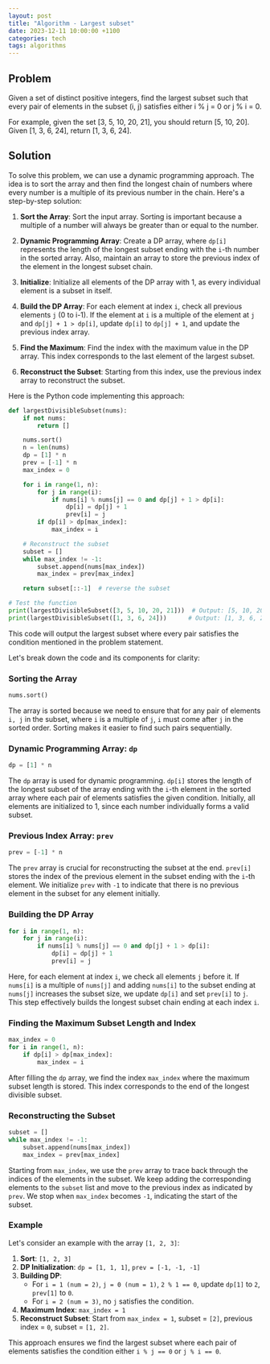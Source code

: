 ```yaml
---
layout: post
title: "Algorithm - Largest subset"
date: 2023-12-11 10:00:00 +1100
categories: tech
tags: algorithms
---
```


## Problem

Given a set of distinct positive integers, find the largest subset such that every pair of elements in the subset (i, j) satisfies either i % j = 0 or j % i = 0.

For example, given the set [3, 5, 10, 20, 21], you should return [5, 10, 20]. Given [1, 3, 6, 24], return [1, 3, 6, 24].


## Solution
To solve this problem, we can use a dynamic programming approach. The idea is to sort the array and then find the longest chain of numbers where every number is a multiple of its previous number in the chain. Here's a step-by-step solution:

1. **Sort the Array**: Sort the input array. Sorting is important because a multiple of a number will always be greater than or equal to the number.

2. **Dynamic Programming Array**: Create a DP array, where `dp[i]` represents the length of the longest subset ending with the `i`-th number in the sorted array. Also, maintain an array to store the previous index of the element in the longest subset chain.

3. **Initialize**: Initialize all elements of the DP array with 1, as every individual element is a subset in itself.

4. **Build the DP Array**: For each element at index `i`, check all previous elements `j` (0 to i-1). If the element at `i` is a multiple of the element at `j` and `dp[j] + 1 > dp[i]`, update `dp[i]` to `dp[j] + 1`, and update the previous index array.

5. **Find the Maximum**: Find the index with the maximum value in the DP array. This index corresponds to the last element of the largest subset.

6. **Reconstruct the Subset**: Starting from this index, use the previous index array to reconstruct the subset.

Here is the Python code implementing this approach:

```python
def largestDivisibleSubset(nums):
    if not nums:
        return []

    nums.sort()
    n = len(nums)
    dp = [1] * n
    prev = [-1] * n
    max_index = 0

    for i in range(1, n):
        for j in range(i):
            if nums[i] % nums[j] == 0 and dp[j] + 1 > dp[i]:
                dp[i] = dp[j] + 1
                prev[i] = j
        if dp[i] > dp[max_index]:
            max_index = i

    # Reconstruct the subset
    subset = []
    while max_index != -1:
        subset.append(nums[max_index])
        max_index = prev[max_index]

    return subset[::-1]  # reverse the subset

# Test the function
print(largestDivisibleSubset([3, 5, 10, 20, 21]))  # Output: [5, 10, 20]
print(largestDivisibleSubset([1, 3, 6, 24]))      # Output: [1, 3, 6, 24]
```

This code will output the largest subset where every pair satisfies the condition mentioned in the problem statement.


Let's break down the code and its components for clarity:

### Sorting the Array

```python
nums.sort()
```
The array is sorted because we need to ensure that for any pair of elements `i, j` in the subset, where `i` is a multiple of `j`, `i` must come after `j` in the sorted order. Sorting makes it easier to find such pairs sequentially.

### Dynamic Programming Array: `dp`

```python
dp = [1] * n
```
The `dp` array is used for dynamic programming. `dp[i]` stores the length of the longest subset of the array ending with the `i`-th element in the sorted array where each pair of elements satisfies the given condition. Initially, all elements are initialized to 1, since each number individually forms a valid subset.

### Previous Index Array: `prev`

```python
prev = [-1] * n
```
The `prev` array is crucial for reconstructing the subset at the end. `prev[i]` stores the index of the previous element in the subset ending with the `i`-th element. We initialize `prev` with `-1` to indicate that there is no previous element in the subset for any element initially.

### Building the DP Array

```python
for i in range(1, n):
    for j in range(i):
        if nums[i] % nums[j] == 0 and dp[j] + 1 > dp[i]:
            dp[i] = dp[j] + 1
            prev[i] = j
```
Here, for each element at index `i`, we check all elements `j` before it. If `nums[i]` is a multiple of `nums[j]` and adding `nums[i]` to the subset ending at `nums[j]` increases the subset size, we update `dp[i]` and set `prev[i]` to `j`. This step effectively builds the longest subset chain ending at each index `i`.

### Finding the Maximum Subset Length and Index

```python
max_index = 0
for i in range(1, n):
    if dp[i] > dp[max_index]:
        max_index = i
```
After filling the `dp` array, we find the index `max_index` where the maximum subset length is stored. This index corresponds to the end of the longest divisible subset.

### Reconstructing the Subset

```python
subset = []
while max_index != -1:
    subset.append(nums[max_index])
    max_index = prev[max_index]
```
Starting from `max_index`, we use the `prev` array to trace back through the indices of the elements in the subset. We keep adding the corresponding elements to the `subset` list and move to the previous index as indicated by `prev`. We stop when `max_index` becomes `-1`, indicating the start of the subset.

### Example

Let's consider an example with the array `[1, 2, 3]`:

1. **Sort**: `[1, 2, 3]`
2. **DP Initialization**: `dp = [1, 1, 1]`, `prev = [-1, -1, -1]`
3. **Building DP**:
   - For `i = 1 (num = 2)`, `j = 0 (num = 1)`, `2 % 1 == 0`, update `dp[1]` to `2`, `prev[1]` to `0`.
   - For `i = 2 (num = 3)`, no `j` satisfies the condition.
4. **Maximum Index**: `max_index = 1`
5. **Reconstruct Subset**: Start from `max_index = 1`, subset = `[2]`, previous index = `0`, subset = `[1, 2]`.

This approach ensures we find the largest subset where each pair of elements satisfies the condition either `i % j == 0` or `j % i == 0`.

